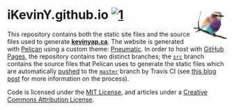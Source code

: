 # iKevinY.github.io [![1]][2] <img align="right" width=76 src="content/images/icons/apple-touch-icon-152x152.png?raw=true"/>

This repository contains both the static site files and the source files used
to generate **[kevinyap.ca]**. The website is generated with [Pelican] using a
custom theme: [Pneumatic]. In order to host with [GitHub Pages], the repository
contains two distinct branches; the [`src`] branch contains the source files
that Pelican uses to generate the static files which are automatically
[pushed][generate.sh] to the [`master`] branch by Travis CI (see
[this blog post][travis-article] for more information on the process).

Code is licensed under the [MIT License], and articles under a [Creative
Commons Attribution License].

[1]: http://img.shields.io/travis/iKevinY/iKevinY.github.io/src.svg?style=flat "Build Status"
[2]: https://travis-ci.org/iKevinY/iKevinY.github.io

[kevinyap.ca]: http://kevinyap.ca
[Pelican]: http://getpelican.com
[Pneumatic]: https://github.com/iKevinY/pneumatic
[`src`]: https://github.com/iKevinY/iKevinY.github.io/tree/src
[`master`]: https://github.com/iKevinY/iKevinY.github.io/tree/master
[GitHub Pages]: http://pages.github.com
[generate.sh]: generate.sh#L62
[travis-article]: http://kevinyap.ca/2014/06/deploying-pelican-sites-using-travis-ci/
[MIT License]: LICENSE
[Creative Commons Attribution License]: http://creativecommons.org/licenses/by/4.0/
